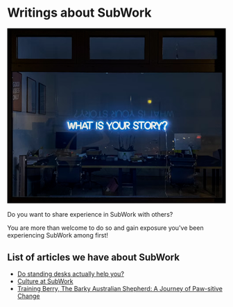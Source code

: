 # Writings about SubWork

![subwork_writings](./pics/subwork_writings.png)

Do you want to share experience in SubWork with others? 

You are more than welcome to do so and gain exposure you've been experiencing SubWork among first!


List of articles we have about SubWork
---
- [Do standing desks actually help you?](https://medium.com/@poppyseedDev/do-standing-desks-actually-help-you-822ceb3d0c20)
- [Culture at SubWork](https://medium.com/@poppyseedDev/culture-at-subwork-%EF%B8%8F-593cdfa4f27f)
- [Training Berry, The Barky Australian Shepherd: A Journey of Paw-sitive Change](https://medium.com/@poppyseedDev/from-noisy-neighbor-to-%EF%B8%8F-perfect-running-buddy-my-journey-with-an-australian-shepherd-cad97bbb8fc5)